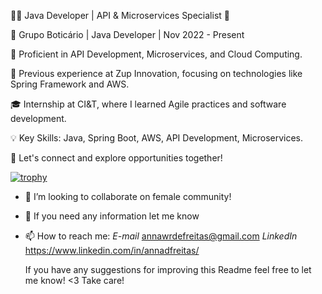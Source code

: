 👩‍💻 Java Developer | API & Microservices Specialist 🚀

📆 Grupo Boticário | Java Developer | Nov 2022 - Present

🚀 Proficient in API Development, Microservices, and Cloud Computing.

💼 Previous experience at Zup Innovation, focusing on technologies like Spring Framework and AWS.

🎓 Internship at CI&T, where I learned Agile practices and software development.

💡 Key Skills: Java, Spring Boot, AWS, API Development, Microservices.

🤝 Let's connect and explore opportunities together!


   [![trophy](https://github-profile-trophy.vercel.app/?username=AnnawdeFreitas&theme=onedark)](https://github.com/ryo-ma/github-profile-trophy)


- 👯 I’m looking to collaborate on female community!
- 💬 If you need any information let me know
- 📫 How to reach me: 
     *E-mail* annawrdefreitas@gmail.com
     *LinkedIn* https://www.linkedin.com/in/annadfreitas/
     
     
     
     If you have any suggestions for improving this Readme feel free to let me know! <3
                                                  Take care!

